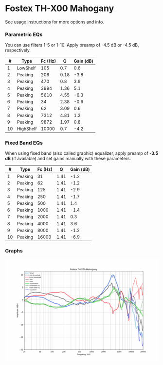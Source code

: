 # Fostex TH-X00 Mahogany
See [usage instructions](https://github.com/jaakkopasanen/AutoEq#usage) for more options and info.

### Parametric EQs
You can use filters 1-5 or 1-10. Apply preamp of -4.5 dB or -4.5 dB, respectively.

|   # | Type      |   Fc (Hz) |    Q |   Gain (dB) |
|-----|-----------|-----------|------|-------------|
|   1 | LowShelf  |       105 | 0.7  |         0.6 |
|   2 | Peaking   |       206 | 0.18 |        -3.8 |
|   3 | Peaking   |       470 | 0.8  |         3.9 |
|   4 | Peaking   |      3994 | 1.36 |         5.1 |
|   5 | Peaking   |      5610 | 4.55 |        -6.3 |
|   6 | Peaking   |        34 | 2.38 |        -0.6 |
|   7 | Peaking   |        62 | 3.09 |         0.6 |
|   8 | Peaking   |      7312 | 4.81 |         1.2 |
|   9 | Peaking   |      9872 | 1.97 |         0.8 |
|  10 | HighShelf |     10000 | 0.7  |        -4.2 |

### Fixed Band EQs
When using fixed band (also called graphic) equalizer, apply preamp of **-3.5 dB** (if available) and set gains manually with these parameters.

|   # | Type    |   Fc (Hz) |    Q |   Gain (dB) |
|-----|---------|-----------|------|-------------|
|   1 | Peaking |        31 | 1.41 |        -1.2 |
|   2 | Peaking |        62 | 1.41 |        -1.2 |
|   3 | Peaking |       125 | 1.41 |        -2.9 |
|   4 | Peaking |       250 | 1.41 |        -1.7 |
|   5 | Peaking |       500 | 1.41 |         1.4 |
|   6 | Peaking |      1000 | 1.41 |        -1.4 |
|   7 | Peaking |      2000 | 1.41 |         0.3 |
|   8 | Peaking |      4000 | 1.41 |         3.6 |
|   9 | Peaking |      8000 | 1.41 |        -1.2 |
|  10 | Peaking |     16000 | 1.41 |        -6.9 |

### Graphs
![](./Fostex%20TH-X00%20Mahogany.png)
